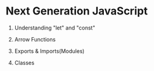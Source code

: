 # Next Generation JavaScript


1. Understanding "let" and "const"

2. Arrow Functions

3. Exports & Imports(Modules)

4. Classes
